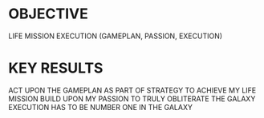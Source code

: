
# OBJECTIVE

LIFE MISSION EXECUTION (GAMEPLAN, PASSION, EXECUTION)

# KEY RESULTS

ACT UPON THE GAMEPLAN AS PART OF STRATEGY TO ACHIEVE MY LIFE MISSION
BUILD UPON MY PASSION TO TRULY OBLITERATE THE GALAXY
EXECUTION HAS TO BE NUMBER ONE IN THE GALAXY
